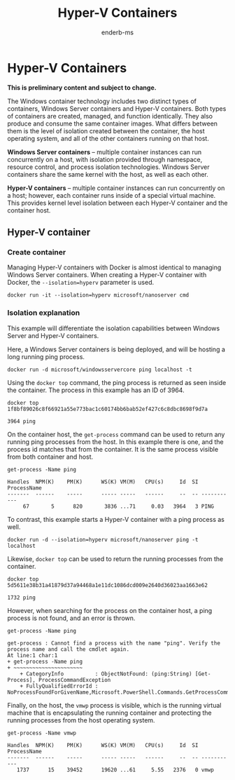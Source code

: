 ﻿---
title: Hyper-V Containers
description: Deploy Hyper-V containers.
keywords: docker, containers
author: enderb-ms
ms.date: 09/13/2016
ms.topic: article
ms.prod: windows-containers
ms.service: windows-containers
ms.assetid: 42154683-163b-47a1-add4-c7e7317f1c04
---

# Hyper-V Containers

**This is preliminary content and subject to change.** 

The Windows container technology includes two distinct types of containers, Windows Server containers and Hyper-V containers. Both types of containers are created, managed, and function identically. They also produce and consume the same container images. What differs between them is the level of isolation created between the container, the host operating system, and all of the other containers running on that host.

**Windows Server containers** – multiple container instances can run concurrently on a host, with isolation provided through namespace, resource control, and process isolation technologies.  Windows Server containers share the same kernel with the host, as well as each other.

**Hyper-V containers** – multiple container instances can run concurrently on a host; however, each container runs inside of a special virtual machine. This provides kernel level isolation between each Hyper-V container and the container host.

## Hyper-V container

### Create container

Managing Hyper-V containers with Docker is almost identical to managing Windows Server containers. When creating a Hyper-V container with Docker, the `--isolation=hyperv` parameter is used.

```none
docker run -it --isolation=hyperv microsoft/nanoserver cmd
```

### Isolation explanation

This example will differentiate the isolation capabilities between Windows Server and Hyper-V containers. 

Here, a Windows Server containers is being deployed, and will be hosting a long running ping process.

```none
docker run -d microsoft/windowsservercore ping localhost -t
```

Using the `docker top` command, the ping process is returned as seen inside the container. The process in this example has an ID of 3964.

```none
docker top 1f8bf89026c8f66921a55e773bac1c60174bb6bab52ef427c6c8dbc8698f9d7a

3964 ping
```

On the container host, the `get-process` command can be used to return any running ping processes from the host. In this example there is one, and the process id matches that from the container. It is the same process visible from both container and host.

```none
get-process -Name ping

Handles  NPM(K)    PM(K)      WS(K) VM(M)   CPU(s)     Id  SI ProcessName
-------  ------    -----      ----- -----   ------     --  -- -----------
     67       5      820       3836 ...71     0.03   3964   3 PING
```

To contrast, this example starts a Hyper-V container with a ping process as well. 

```none
docker run -d --isolation=hyperv microsoft/nanoserver ping -t localhost
```

Likewise, `docker top` can be used to return the running processes from the container.

```none
docker top 5d5611e38b31a41879d37a94468a1e11dc1086dcd009e2640d36023aa1663e62

1732 ping
```

However, when searching for the process on the container host, a ping process is not found, and an error is thrown.

```none
get-process -Name ping

get-process : Cannot find a process with the name "ping". Verify the process name and call the cmdlet again.
At line:1 char:1
+ get-process -Name ping
+ ~~~~~~~~~~~~~~~~~~~~~~
    + CategoryInfo          : ObjectNotFound: (ping:String) [Get-Process], ProcessCommandException
    + FullyQualifiedErrorId : NoProcessFoundForGivenName,Microsoft.PowerShell.Commands.GetProcessCommand
```

Finally, on the host, the `vmwp` process is visible, which is the running virtual machine that is encapsulating the running container and protecting the running processes from the host operating system.

```none
get-process -Name vmwp

Handles  NPM(K)    PM(K)      WS(K) VM(M)   CPU(s)     Id  SI ProcessName
-------  ------    -----      ----- -----   ------     --  -- -----------
   1737      15    39452      19620 ...61     5.55   2376   0 vmwp
```
